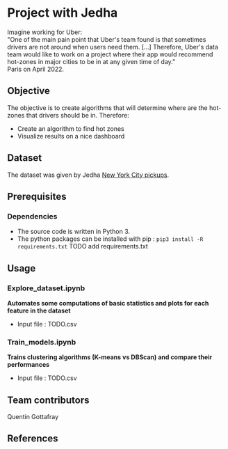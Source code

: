 # Project with Jedha

Imagine working for Uber: <br />
"One of the main pain point that Uber's team found is that sometimes drivers are not around when users need them. [...] Therefore, Uber's data team would like to work on a project where their app would recommend hot-zones in major cities to be in at any given time of day." <br />
Paris on April 2022. 

## Objective
The objective is to create algorithms that will determine where are the hot-zones that drivers should be in. Therefore:

- Create an algorithm to find hot zones
- Visualize results on a nice dashboard

## Dataset
The dataset was given by Jedha [New York City pickups](https://full-stack-bigdata-datasets.s3.eu-west-3.amazonaws.com/Machine+Learning+non+Supervis%C3%A9/Projects/uber-trip-data.zip).

## Prerequisites

### Dependencies
- The source code is written in Python 3.
- The python packages can be installed with pip : `pip3 install -R requirements.txt` TODO add requirements.txt

## Usage
### Explore_dataset.ipynb
**Automates some computations of basic statistics and plots for each feature in the dataset**
- Input file : TODO.csv

### Train_models.ipynb
**Trains clustering algorithms (K-means vs DBScan) and compare their performances**
- Input file : TODO.csv

## Team contributors
Quentin Gottafray

## References

